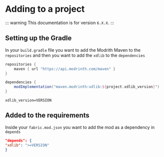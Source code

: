 ﻿# Adding to a project

::: warning
This documentation is for version `6.X.X`.
:::

## Setting up the Gradle

In your `build.gradle` file you want to add the Modrith Maven to the `repositories` and then you want to add the `xdlib`
to the `dependencies`

```groovy
repositories {
    maven { url "https://api.modrinth.com/maven" }
}

dependencies {
    modImplementation("maven.modrinth:xdlib:${project.xdlib_version}")
}
```

```properties
xdlib_version=VERSION
```

## Added to the requirements

Inside your `fabric.mod.json` you want to add the mod as a dependency in `depends`

```json
"depends": {
"xdlib": ">=VERSION"
}
```